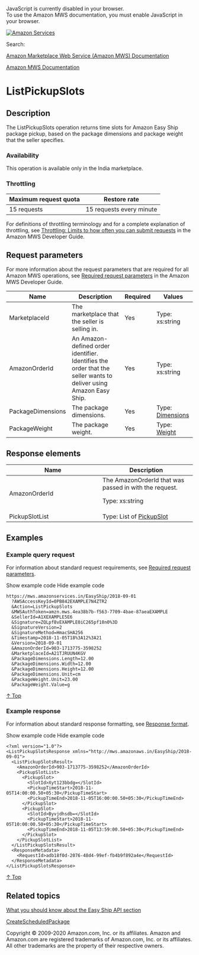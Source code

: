 <div id="MWSDX_noscript">

JavaScript is currently disabled in your browser.  
To use the Amazon MWS documentation, you must enable JavaScript in your
browser.

</div>

<div id="MWSDX_divtop">

[![Amazon
Services](https://images-na.ssl-images-amazon.com/images/G/08/mwsportal/fr_FR/amazonservices.gif "Amazon Services")](http://services.amazon.fr)

<div id="MWSDX_search">

<span id="MWSDX_searchlbl">Search:</span>

</div>

  
<span id="MWSDX_titlebar">[Amazon Marketplace Web Service (Amazon MWS)
Documentation](https://developer.amazonservices.fr/gp/mws/docs.html)</span>

</div>

<div id="MWSDX_divbottom">

<div id="MWSDX_divleft">

<div id="MWSDX_toc">

</div>

</div>

<div id="MWSDX_divright">

<div id="MWSDX_content">

<span id="MWSDX_breadcrumbs">[Amazon MWS
Documentation](https://developer.amazonservices.fr/gp/mws/docs.html)</span>

<div id="EasyShip_ListPickupSlots" class="nested0">

# ListPickupSlots

<div id="Description" class="topic concept nested1">

## Description

<div class="body conbody">

The <span class="keyword apiname">ListPickupSlots</span> operation
returns time slots for <span class="ph">Amazon Easy Ship</span> package
pickup, based on the package dimensions and package weight that the
seller specifies.

<div class="section">

### Availability

This operation is available only in the India marketplace.

</div>

<div class="section">

### Throttling

<div class="p">

<div class="tablenoborder">

| Maximum request quota | Restore rate             |
|-----------------------|--------------------------|
| 15 requests           | 15 requests every minute |

</div>

<span class="ph">For definitions of throttling terminology and for a
complete explanation of throttling, see
<a href="../dev_guide/DG_Throttling.md" class="xref">Throttling: Limits to how often you can submit requests</a>
in the <span class="ph">Amazon MWS Developer Guide</span>.</span>

</div>

</div>

</div>

</div>

<div id="RequestParameters" class="topic reference nested1">

## Request parameters

<div class="body refbody">

<div class="section">

<span class="ph">For more information about the request parameters that
are required for all <span class="ph">Amazon MWS</span> operations, see
<span
class="ph"><a href="../dev_guide/DG_RequiredRequestParameters.md" class="xref">Required request parameters</a></span>
in the <span class="ph">Amazon MWS Developer Guide</span>.</span>

<div class="tablenoborder">

| Name                                                    | Description                                                                                                                                                       | Required | Values                                                                                                                          |
|---------------------------------------------------------|-------------------------------------------------------------------------------------------------------------------------------------------------------------------|----------|---------------------------------------------------------------------------------------------------------------------------------|
| <span class="keyword parmname">MarketplaceId</span>     | The marketplace that the seller is selling in.                                                                                                                    | Yes      | <span class="ph">Type: xs:string</span>                                                                                         |
| <span class="keyword parmname">AmazonOrderId</span>     | <span class="ph">An Amazon-defined order identifier. Identifies the order that the seller wants to deliver using <span class="ph">Amazon Easy Ship</span>.</span> | Yes      | <span class="ph">Type: xs:string</span>                                                                                         |
| <span class="keyword parmname">PackageDimensions</span> | The package dimensions.                                                                                                                                           | Yes      | Type: <a href="EasyShip_Datatypes.md#Dimensions" class="xref" title="The dimensions of the scheduled package.">Dimensions</a> |
| <span class="keyword parmname">PackageWeight</span>     | The package weight.                                                                                                                                               | Yes      | Type: <a href="EasyShip_Datatypes.md#Weight" class="xref" title="The weight of the scheduled package.">Weight</a>             |

</div>

</div>

</div>

</div>

<div id="ResponseElements" class="topic reference nested1">

## Response elements

<div class="body refbody">

<div class="tablenoborder">

<table id="ResponseElements__ResponseElementsTable" class="table" data-cellpadding="4" data-cellspacing="0" data-summary="" data-frame="border" data-border="1" data-rules="all">
<colgroup>
<col style="width: 50%" />
<col style="width: 50%" />
</colgroup>
<thead class="thead" data-align="left">
<tr class="header row">
<th id="d19372e292" class="entry" data-valign="top">Name</th>
<th id="d19372e295" class="entry" data-valign="top">Description</th>
</tr>
</thead>
<tbody class="tbody">
<tr class="odd row">
<td class="entry" data-valign="top" headers="d19372e292 "><span class="keyword parmname">AmazonOrderId</span></td>
<td class="entry" data-valign="top" headers="d19372e295 ">The <span class="keyword parmname">AmazonOrderId</span> that was passed in with the request.
<p><span class="ph">Type: xs:string</span></p></td>
</tr>
<tr class="even row">
<td class="entry" data-valign="top" headers="d19372e292 "><span class="keyword parmname">PickupSlotList</span></td>
<td class="entry" data-valign="top" headers="d19372e295 ">Type: List of <a href="EasyShip_Datatypes.md#PickupSlot" class="xref" title="Pickup slot ID and pickup time information.">PickupSlot</a></td>
</tr>
</tbody>
</table>

</div>

</div>

</div>

<div id="Examples" class="topic reference nested1">

## Examples

<div class="body refbody">

<div class="section">

### Example query request

<span class="ph">For information about standard request requirements,
see
<a href="../dev_guide/DG_RequiredRequestParameters.md" class="xref">Required request parameters</a>.</span>

<span class="ph expander"> <span class="keyword parmname xshow">Show
example code</span> <span class="keyword parmname xhide">Hide example
code</span> </span>

<div class="sectiondiv content">

``` pre
https://mws.amazonservices.in/EasyShip/2018-09-01
  ?AWSAccessKeyId=0PB842EXAMPLE7N4ZTR2
  &Action=ListPickupSlots
  &MWSAuthToken=amzn.mws.4ea38b7b-f563-7709-4bae-87aeaEXAMPLE
  &SellerId=A1XEXAMPLE5E6
  &Signature=ZQLpf8vEXAMPLE0iC265pf18n0%3D
  &SignatureVersion=2
  &SignatureMethod=HmacSHA256
  &Timestamp=2018-11-05T18%3A12%3A21
  &Version=2018-09-01
  &AmazonOrderId=903-1713775-3598252
  &MarketplaceId=A21TJRUUN4KGV
  &PackageDimensions.Length=12.00
  &PackageDimensions.Width=12.00
  &PackageDimensions.Height=12.00
  &PackageDimensions.Unit=cm
  &PackageWeight.Unit=23.00
  &PackageWeight.Value=g
```

<a href="#Examples" class="xref">↑ Top</a>

</div>

</div>

<div class="section">

### Example response

<span class="ph">For information about standard response formatting, see
<a href="../dev_guide/DG_ResponseFormat.md" class="xref">Response format</a>.</span>

<span class="ph expander"> <span class="keyword parmname xshow">Show
example code</span> <span class="keyword parmname xhide">Hide example
code</span> </span>

<div class="sectiondiv content">

``` pre
<?xml version="1.0"?>
<ListPickupSlotsResponse xmlns="http://mws.amazonaws.in/EasyShip/2018-09-01">
  <ListPickupSlotsResult>
    <AmazonOrderId>903-1713775-3598252</AmazonOrderId>
    <PickupSlotList>
      <PickupSlot>
        <SlotId>Xyt123bbdg=</SlotId>
        <PickupTimeStart>2018-11-05T14:00:00.50+05:30</PickupTimeStart>
        <PickupTimeEnd>2018-11-05T16:00:00.50+05:30</PickupTimeEnd>
      </PickupSlot>
      <PickupSlot>
        <SlotId>Byvjdhsdb=</SlotId>
        <PickupTimeStart>2018-11-05T10:00:00.50+05:30</PickupTimeStart>
        <PickupTimeEnd>2018-11-05T13:59:00.50+05:30</PickupTimeEnd>
      </PickupSlot>
    </PickupSlotList>
  </ListPickupSlotsResult>
  <ResponseMetadata>
    <RequestId>adb18f0d-2076-48d4-99ef-fb4b9f892a4e</RequestId>
  </ResponseMetadata>
</ListPickupSlotsResponse>
```

<a href="#Examples" class="xref">↑ Top</a>

</div>

</div>

</div>

</div>

<div id="RelatedTopics" class="topic nested1">

## Related topics

<div class="body">

<a href="EasyShip_Overview.md" class="xref">What you should know about the Easy Ship API section</a>

<a href="EasyShip_CreateScheduledPackage.md" class="xref">CreateScheduledPackage</a>

</div>

</div>

</div>

<div id="MWSDX_footer">

Copyright © 2009-2020 Amazon.com, Inc. or its affiliates. Amazon and
Amazon.com are registered trademarks of Amazon.com, Inc. or its
affiliates. All other trademarks are the property of their respective
owners.

</div>

</div>

</div>

<div style="clear: both;">

</div>

</div>
